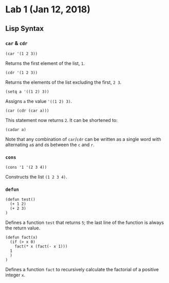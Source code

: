 # Lab 1 (Jan 12, 2018)
## Lisp Syntax
###  `car` & `cdr`
```
(car '(1 2 3))
```
Returns the first element of the list, `1`.

```
(cdr '(1 2 3))
```
Returns the elements of the list excluding the first, `2 3`.

```
(setq a '((1 2) 3))
```
Assigns `a` the value `'((1 2) 3)`.

```
(car (cdr (car a)))
```
This statement now returns `2`. It can be shortened to:
```
(cadar a)
```
Note that any combination of `car`/`cdr` can be written as a single word with alternating `a`s and `d`s between the `c` and  `r`. 

### `cons`
```
(cons '1 '(2 3 4))
```
Constructs the list `(1 2 3 4)`.

### `defun`
```
(defun test()
  (+ 1 2)
  (+ 2 3)
)
```
Defines a function `test` that returns `5`; the last line of the function is always the return value.
```
(defun fact(x)
  (if (> x 0) 
    fact(* x (fact(- x 1)))
  1
  )
)
```
Defines a function `fact` to recursively calculate the factorial of a positive integer `x`.
  
